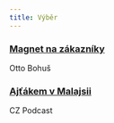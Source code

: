 ```yaml
---
title: Výběr
---
```


### [Magnet na zákazníky](http://ottocopy.cz/magnet-na-zakazniky)
Otto Bohuš

### [Ajťákem v Malajsii](http://www.dagblog.cz/2015/09/cz-podcast-124-ajtakem-v-malajsii.html)
CZ Podcast
